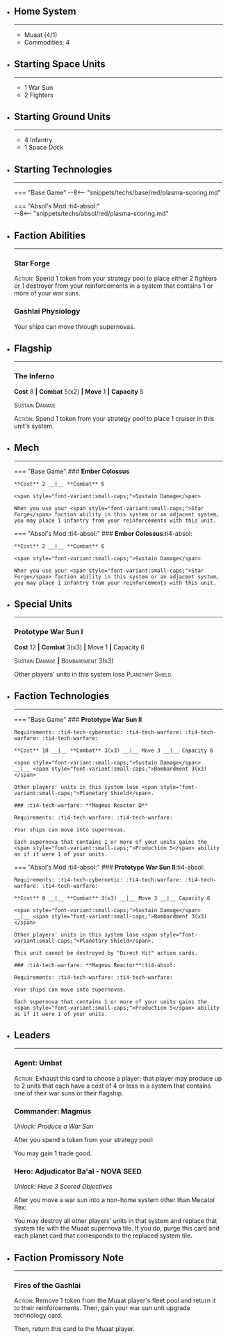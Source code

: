 <div class="grid cards" markdown>

-   ## __Home System__

    ---

    * Muaat (4/1)
    * Commodities: 4

</div>

<div class="grid cards" markdown>

-   ## __Starting Space Units__

    ---

    * 1 War Sun
    * 2 Fighters

-   ## __Starting Ground Units__

    ---

    * 4 Infantry
    * 1 Space Dock

-   ## __Starting Technologies__

    ---
    === "Base Game"
        --8<-- "snippets/techs/base/red/plasma-scoring.md"

    === "Absol's Mod :ti4-absol:"  
        --8<-- "snippets/techs/absol/red/plasma-scoring.md"

-   ## __Faction Abilities__

    ---
    ### **Star Forge**
    
    <span style="font-variant:small-caps;">Action</span>: Spend 1 token from your strategy pool to place either 2 fighters or 1 destroyer from your reinforcements in a system that contains 1 or more of your war suns.

    ### **Gashlai Physiology**

    Your ships can move through supernovas.

-   ## __Flagship__

    ---
    ### **The Inferno**
    
    **Cost** 8 __|__ **Combat** 5(x2) __|__ **Move** 1 __|__ **Capacity** 5
    
    <span style="font-variant:small-caps;">Sustain Damage</span>

    <span style="font-variant:small-caps;">Action</span>: Spend 1 token from your strategy pool to place 1 cruiser in this unit's system.

-   ## __Mech__

    ---
    === "Base Game"
        ### **Ember Colossus**
        
        **Cost** 2 __|__ **Combat** 6
        
        <span style="font-variant:small-caps;">Sustain Damage</span>

        When you use your <span style="font-variant:small-caps;">Star Forge</span> faction ability in this system or an adjacent system, you may place 1 infantry from your reinforcements with this unit.

    === "Absol's Mod :ti4-absol:"
        ### **Ember Colossus**:ti4-absol:
        
        **Cost** 2 __|__ **Combat** 6
        
        <span style="font-variant:small-caps;">Sustain Damage</span>

        When you use your <span style="font-variant:small-caps;">Star Forge</span> faction ability in this system or an adjacent system, you may place 1 infantry from your reinforcements with this unit.

</div>

<div class="grid cards" markdown>

-   ## __Special Units__

    ---
    ### **Prototype War Sun I**
    
    **Cost** 12 __|__ **Combat** 3(x3) __|__ Move 1 __|__ Capacity 6

    <span style="font-variant:small-caps;">Sustain Damage</span>
    __|__ <span style="font-variant:small-caps;">Bombardment 3(x3)</span>

    Other players' units in this system lose <span style="font-variant:small-caps;">Planetary Shield</span>.

</div>

<div class="grid cards" markdown>

-   ## __Faction Technologies__

    ---
    === "Base Game"
        ### **Prototype War Sun II** 

        Requirements: :ti4-tech-cybernetic: :ti4-tech-warfare: :ti4-tech-warfare: :ti4-tech-warfare:
        
        **Cost** 10 __|__ **Combat** 3(x3) __|__ Move 3 __|__ Capacity 6

        <span style="font-variant:small-caps;">Sustain Damage</span>
        __|__ <span style="font-variant:small-caps;">Bombardment 3(x3)</span>

        Other players' units in this system lose <span style="font-variant:small-caps;">Planetary Shield</span>.

        ### :ti4-tech-warfare: **Magmus Reactor Ω**

        Requirements: :ti4-tech-warfare: :ti4-tech-warfare:

        Your ships can move into supernovas.

        Each supernova that contains 1 or more of your units gains the <span style="font-variant:small-caps;">Production 5</span> ability as if it were 1 of your units.

    === "Absol's Mod :ti4-absol:"
        ### **Prototype War Sun II**:ti4-absol:

        Requirements: :ti4-tech-cybernetic: :ti4-tech-warfare: :ti4-tech-warfare: :ti4-tech-warfare:
        
        **Cost** 8 __|__ **Combat** 3(x3) __|__ Move 3 __|__ Capacity 6

        <span style="font-variant:small-caps;">Sustain Damage</span>
        __|__ <span style="font-variant:small-caps;">Bombardment 3(x3)</span>

        Other players' units in this system lose <span style="font-variant:small-caps;">Planetary Shield</span>.

        This unit cannot be destroyed by "Direct Hit" action cards.

        ### :ti4-tech-warfare: **Magmus Reactor**:ti4-absol:

        Requirements: :ti4-tech-warfare: :ti4-tech-warfare:

        Your ships can move into supernovas.

        Each supernova that contains 1 or more of your units gains the <span style="font-variant:small-caps;">Production 5</span> ability as if it were 1 of your units.

-   ## __Leaders__

    ---
    ### **Agent**: Umbat
    
    <span style="font-variant:small-caps;">Action</span>: Exhaust this card to choose a player; that player may produce up to 2 units that each have a cost of 4 or less in a system that contains one of their war suns or their flagship.

    ### **Commander**: Magmus
    
    _Unlock: Produce a War Sun_

    After you spend a token from your strategy pool:
    
    You may gain 1 trade good.

    ### **Hero**: Adjudicator Ba'al - NOVA SEED
    
    _Unlock: Have 3 Scored Objectives_

    After you move a war sun into a non-home system other than Mecatol Rex:

    You may destroy all other players' units in that system and replace that system tile with the Muaat supernova tile. 
    If you do, purge this card and each planet card that corresponds to the replaced system tile.

-   ## __Faction Promissory Note__

    ---
    ### **Fires of the Gashlai**
    
    <span style="font-variant:small-caps;">Action</span>: Remove 1 token from the Muaat player's fleet pool and return it to their reinforcements. Then, gain your war sun unit upgrade technology card.

    Then, return this card to the Muaat player.

</div>